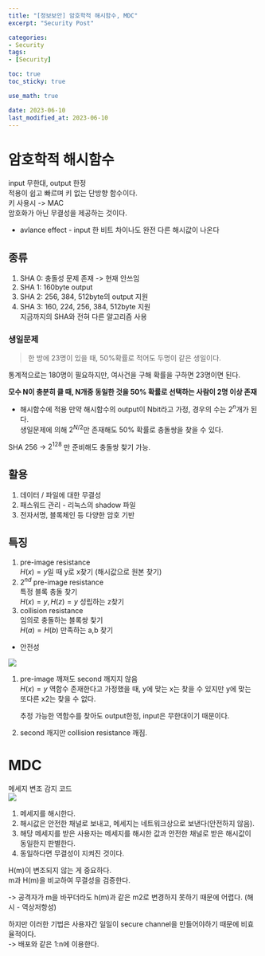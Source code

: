 ```yaml
---
title: "[정보보안] 암호학적 해시함수, MDC"
excerpt: "Security Post"

categories:
- Security
tags:
- [Security]

toc: true
toc_sticky: true

use_math: true

date: 2023-06-10
last_modified_at: 2023-06-10
---
```

# 암호학적 해시함수
input 무한대, output 한정  
적용이 쉽고 빠르며 키 없는 단방향 함수이다.  
키 사용시 -> MAC  
암호화가 아닌 무결성을 제공하는 것이다. 

- avlance effect - input 한 비트 차이나도 완전 다른 해시값이 나온다

## 종류
1. SHA 0: 충돌성 문제 존재 -> 현재 안쓰임
2. SHA 1: 160byte output  
3. SHA 2: 256, 384, 512byte의 output 지원  
4. SHA 3: 160, 224, 256, 384, 512byte 지원  
    지금까지의 SHA와 전혀 다른 알고리즘 사용

### 생일문제
> 한 방에 23명이 있을 때, 50%확률로 적어도 두명이 같은 생일이다.  

통계적으로는 180명이 필요하지만, 여사건을 구해 확률을 구하면 23명이면 된다.  

**모수 N이 충분히 클 때, N개중 동일한 것을 50% 확률로 선택하는 사람이 2명 이상 존재**

- 해시함수에 적용
만약 해시함수의 output이 Nbit라고 가정, 경우의 수는 $2^n$개가 된다.  
생일문제에 의해 $2^{N/2}$만 존재해도 50% 확률로 충돌쌍을 찾을 수 있다.  
 
SHA 256 -> $2^{128}$ 만 준비해도 충돌쌍 찾기 가능.  

## 활용
1. 데이터 / 파일에 대한 무결성
2. 패스워드 관리 - 리눅스의 shadow 파일
3. 전자서명, 블록체인 등 다양한 암호 기반

## 특징
1. pre-image resistance  
    $H(x)=y$일 때 y로 x찾기 (해시값으로 원본 찾기)
2. $2^{nd}$ pre-image resistance  
    특정 블록 충돌 찾기  
    $H(x)=y, H(z)=y$ 성립하는 z찾기  
3. collision resistance  
    임의로 충돌하는 블록쌍 찾기   
    $H(a) = H(b)$ 만족하는 a,b 찾기  

- 안전성

<img src="https://github.com/ssoxong/ssoxong.github.io/assets/112956015/b404ea0b-0a04-4dfd-a064-a51954731199" max-width="40%" max-height="40%">

1. pre-image 깨져도 second 깨지지 않음  
    $H(x)=y$ 역함수 존재한다고 가정했을 때, y에 맞는 x는 찾을 수 있지만 y에 맞는 또다른 x2는 찾을 수 없다.  

    추정 가능한 역함수를 찾아도 output한정, input은 무한대이기 때문이다. 
2. second 깨지만 collision resistance 깨짐.

# MDC
메세지 변조 감지 코드  
<img src="https://github.com/ssoxong/ssoxong.github.io/assets/112956015/da0033a5-1fc6-4e85-8806-b9a5406a092d" max-width="50%" max-height="50%">

1. 메세지를 해시한다.
2. 해시값은 안전한 채널로 보내고, 메세지는 네트워크상으로 보낸다(안전하지 않음).
3. 해당 메세지를 받은 사용자는 메세지를 해시한 값과 안전한 채널로 받은 해시값이 동일한지 판별한다.
4. 동일하다면 무결성이 지켜진 것이다. 

H(m)이 변조되지 않는 게 중요하다.  
m과 H(m)을 비교하여 무결성을 검증한다.  

-> 공격자가 m을 바꾸더라도 h(m)과 같은 m2로 변경하지 못하기 때문에 어렵다. (해시 - 역상저항성)


하지만 이러한 기법은 사용자간 일일이 secure channel을 만들어야하기 때문에 비효율적이다.  
-> 배포와 같은 1:n에 이용한다.  